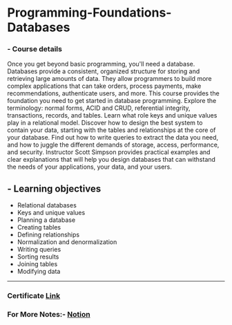 # Programming-Foundations-Databases

### - Course details

Once you get beyond basic programming, you'll need a database. Databases provide a consistent, organized structure for storing and retrieving large amounts of data. They allow programmers to build more complex applications that can take orders, process payments, make recommendations, authenticate users, and more. This course provides the foundation you need to get started in database programming. Explore the terminology: normal forms, ACID and CRUD, referential integrity, transactions, records, and tables. Learn what role keys and unique values play in a relational model. Discover how to design the best system to contain your data, starting with the tables and relationships at the core of your database. Find out how to write queries to extract the data you need, and how to juggle the different demands of storage, access, performance, and security. Instructor Scott Simpson provides practical examples and clear explanations that will help you design databases that can withstand the needs of your applications, your data, and your users.



## - Learning objectives

* Relational databases
* Keys and unique values
* Planning a database
* Creating tables
* Defining relationships
* Normalization and denormalization
* Writing queries
* Sorting results
* Joining tables
* Modifying data


***

### Certificate [Link](https://www.linkedin.com/learning/certificates/d6c6d092bcad98b4ff3a670f10eece2918785568b4c4c67f1ce2d3506350ab18?trk=share_certificate)

### For More Notes:- [Notion](https://tranquil-popcorn-52a.notion.site/07-Programming-Foundations-Databases-9ad356682c994672b0fc82a37e53dae4)
